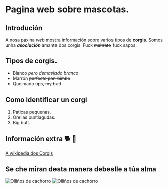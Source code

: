# Pagina web sobre mascotas.
## Introdución
A nosa páxina _web_ mostra información sobre varios tipos de **corgis**. Somos unha ***asociación*** amante dos corgis. Fuck ~~maltrato~~ fuck sapos.

## Tipos de corgis.
- Blanco _pero demasiado branco_
- Marrón ~~perfecto pan bimbo~~
- Queimado ~~ups, my bad~~

## Como identificar un corgi
1. Paticas pequenas.
2. Orellas puntiagudas.
3. Big butt.

## Información extra 🐕 :dog:

[A wikipedia dos Corgis](https://es.wikipedia.org/wiki/Corgi_gal%C3%A9s_de_Pembroke)

## Se che miran desta manera debeslle a túa alma

![Olliños de cachorro](https://upload.wikimedia.org/wikipedia/commons/f/f1/1Stanley_and_his_%22i_need_a_hug%22_face.jpg)
![Olliños de cachorro](F:/0-DAM/CONTORNOS/EXERCICIOS/Corgis/puppyeyes.jpg)
